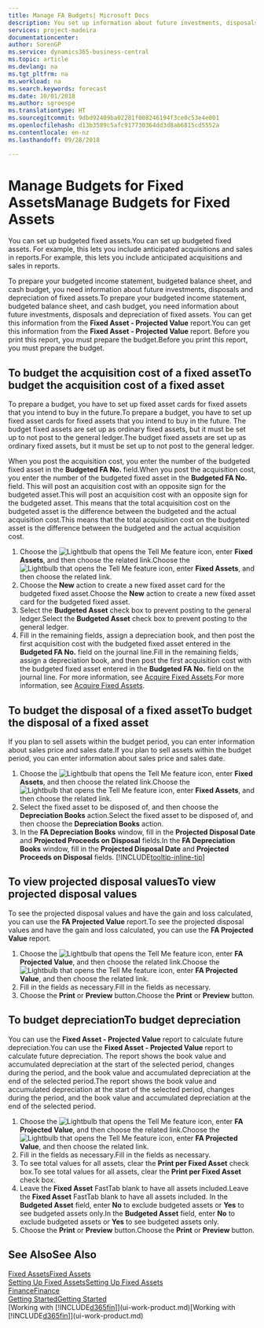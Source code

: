 ```yaml
---
title: Manage FA Budgets| Microsoft Docs
description: You set up information about future investments, disposals, and depreciation of fixed assets to help prepare budgets and forecasts.
services: project-madeira
documentationcenter: 
author: SorenGP
ms.service: dynamics365-business-central
ms.topic: article
ms.devlang: na
ms.tgt_pltfrm: na
ms.workload: na
ms.search.keywords: forecast
ms.date: 10/01/2018
ms.author: sgroespe
ms.translationtype: HT
ms.sourcegitcommit: 9dbd92409ba02281f008246194f3ce0c53e4e001
ms.openlocfilehash: d13b3589c5afc917730364dd3d8ab6815cd5552a
ms.contentlocale: en-nz
ms.lasthandoff: 09/28/2018

---
```

# <a name="manage-budgets-for-fixed-assets"></a><span data-ttu-id="320db-103">Manage Budgets for Fixed Assets</span><span class="sxs-lookup"><span data-stu-id="320db-103">Manage Budgets for Fixed Assets</span></span>
<span data-ttu-id="320db-104">You can set up budgeted fixed assets.</span><span class="sxs-lookup"><span data-stu-id="320db-104">You can set up budgeted fixed assets.</span></span> <span data-ttu-id="320db-105">For example, this lets you include anticipated acquisitions and sales in reports.</span><span class="sxs-lookup"><span data-stu-id="320db-105">For example, this lets you include anticipated acquisitions and sales in reports.</span></span>  

<span data-ttu-id="320db-106">To prepare your budgeted income statement, budgeted balance sheet, and cash budget, you need information about future investments, disposals and depreciation of fixed assets.</span><span class="sxs-lookup"><span data-stu-id="320db-106">To prepare your budgeted income statement, budgeted balance sheet, and cash budget, you need information about future investments, disposals and depreciation of fixed assets.</span></span> <span data-ttu-id="320db-107">You can get this information from the **Fixed Asset - Projected Value** report.</span><span class="sxs-lookup"><span data-stu-id="320db-107">You can get this information from the **Fixed Asset - Projected Value** report.</span></span> <span data-ttu-id="320db-108">Before you print this report, you must prepare the budget.</span><span class="sxs-lookup"><span data-stu-id="320db-108">Before you print this report, you must prepare the budget.</span></span>  

## <a name="to-budget-the-acquisition-cost-of-a-fixed-asset"></a><span data-ttu-id="320db-109">To budget the acquisition cost of a fixed asset</span><span class="sxs-lookup"><span data-stu-id="320db-109">To budget the acquisition cost of a fixed asset</span></span>
<span data-ttu-id="320db-110">To prepare a budget, you have to set up fixed asset cards for fixed assets that you intend to buy in the future.</span><span class="sxs-lookup"><span data-stu-id="320db-110">To prepare a budget, you have to set up fixed asset cards for fixed assets that you intend to buy in the future.</span></span> <span data-ttu-id="320db-111">The budget fixed assets are set up as ordinary fixed assets, but it must be set up to not post to the general ledger.</span><span class="sxs-lookup"><span data-stu-id="320db-111">The budget fixed assets are set up as ordinary fixed assets, but it must be set up to not post to the general ledger.</span></span>

<span data-ttu-id="320db-112">When you post the acquisition cost, you enter the number of the budgeted fixed asset in the **Budgeted FA No.** field.</span><span class="sxs-lookup"><span data-stu-id="320db-112">When you post the acquisition cost, you enter the number of the budgeted fixed asset in the **Budgeted FA No.** field.</span></span> <span data-ttu-id="320db-113">This will post an acquisition cost with an opposite sign for the budgeted asset.</span><span class="sxs-lookup"><span data-stu-id="320db-113">This will post an acquisition cost with an opposite sign for the budgeted asset.</span></span> <span data-ttu-id="320db-114">This means that the total acquisition cost on the budgeted asset is the difference between the budgeted and the actual acquisition cost.</span><span class="sxs-lookup"><span data-stu-id="320db-114">This means that the total acquisition cost on the budgeted asset is the difference between the budgeted and the actual acquisition cost.</span></span>

1. <span data-ttu-id="320db-115">Choose the ![Lightbulb that opens the Tell Me feature](media/ui-search/search_small.png "Tell me what you want to do") icon, enter **Fixed Assets**, and then choose the related link.</span><span class="sxs-lookup"><span data-stu-id="320db-115">Choose the ![Lightbulb that opens the Tell Me feature](media/ui-search/search_small.png "Tell me what you want to do") icon, enter **Fixed Assets**, and then choose the related link.</span></span>
2. <span data-ttu-id="320db-116">Choose the **New** action to create a new fixed asset card for the budgeted fixed asset.</span><span class="sxs-lookup"><span data-stu-id="320db-116">Choose the **New** action to create a new fixed asset card for the budgeted fixed asset.</span></span>
3. <span data-ttu-id="320db-117">Select the **Budgeted Asset** check box to prevent posting to the general ledger.</span><span class="sxs-lookup"><span data-stu-id="320db-117">Select the **Budgeted Asset** check box to prevent posting to the general ledger.</span></span>
4. <span data-ttu-id="320db-118">Fill in the remaining fields, assign a depreciation book, and then post the first acquisition cost with the budgeted fixed asset entered in the **Budgeted FA No.** field on the journal line.</span><span class="sxs-lookup"><span data-stu-id="320db-118">Fill in the remaining fields, assign a depreciation book, and then post the first acquisition cost with the budgeted fixed asset entered in the **Budgeted FA No.** field on the journal line.</span></span> <span data-ttu-id="320db-119">For more information, see [Acquire Fixed Assets](fa-how-acquire.md).</span><span class="sxs-lookup"><span data-stu-id="320db-119">For more information, see [Acquire Fixed Assets](fa-how-acquire.md).</span></span>

## <a name="to-budget-the-disposal-of-a-fixed-asset"></a><span data-ttu-id="320db-120">To budget the disposal of a fixed asset</span><span class="sxs-lookup"><span data-stu-id="320db-120">To budget the disposal of a fixed asset</span></span>
<span data-ttu-id="320db-121">If you plan to sell assets within the budget period, you can enter information about sales price and sales date.</span><span class="sxs-lookup"><span data-stu-id="320db-121">If you plan to sell assets within the budget period, you can enter information about sales price and sales date.</span></span>

1. <span data-ttu-id="320db-122">Choose the ![Lightbulb that opens the Tell Me feature](media/ui-search/search_small.png "Tell me what you want to do") icon, enter **Fixed Assets**, and then choose the related link.</span><span class="sxs-lookup"><span data-stu-id="320db-122">Choose the ![Lightbulb that opens the Tell Me feature](media/ui-search/search_small.png "Tell me what you want to do") icon, enter **Fixed Assets**, and then choose the related link.</span></span>
2. <span data-ttu-id="320db-123">Select the fixed asset to be disposed of, and then choose the **Depreciation Books** action.</span><span class="sxs-lookup"><span data-stu-id="320db-123">Select the fixed asset to be disposed of, and then choose the **Depreciation Books** action.</span></span>
3. <span data-ttu-id="320db-124">In the **FA Depreciation Books** window, fill in the **Projected Disposal Date** and **Projected Proceeds on Disposal** fields.</span><span class="sxs-lookup"><span data-stu-id="320db-124">In the **FA Depreciation Books** window, fill in the **Projected Disposal Date** and **Projected Proceeds on Disposal** fields.</span></span> [!INCLUDE[tooltip-inline-tip](includes/tooltip-inline-tip_md.md)]

## <a name="to-view-projected-disposal-values"></a><span data-ttu-id="320db-125">To view projected disposal values</span><span class="sxs-lookup"><span data-stu-id="320db-125">To view projected disposal values</span></span>
<span data-ttu-id="320db-126">To see the projected disposal values and have the gain and loss calculated, you can use the **FA Projected Value** report.</span><span class="sxs-lookup"><span data-stu-id="320db-126">To see the projected disposal values and have the gain and loss calculated, you can use the **FA Projected Value** report.</span></span>

1. <span data-ttu-id="320db-127">Choose the ![Lightbulb that opens the Tell Me feature](media/ui-search/search_small.png "Tell me what you want to do") icon, enter **FA Projected Value**, and then choose the related link.</span><span class="sxs-lookup"><span data-stu-id="320db-127">Choose the ![Lightbulb that opens the Tell Me feature](media/ui-search/search_small.png "Tell me what you want to do") icon, enter **FA Projected Value**, and then choose the related link.</span></span>
2. <span data-ttu-id="320db-128">Fill in the fields as necessary.</span><span class="sxs-lookup"><span data-stu-id="320db-128">Fill in the fields as necessary.</span></span>
3. <span data-ttu-id="320db-129">Choose the **Print** or **Preview** button.</span><span class="sxs-lookup"><span data-stu-id="320db-129">Choose the **Print** or **Preview** button.</span></span>

## <a name="to-budget-depreciation"></a><span data-ttu-id="320db-130">To budget depreciation</span><span class="sxs-lookup"><span data-stu-id="320db-130">To budget depreciation</span></span>
<span data-ttu-id="320db-131">You can use the **Fixed Asset - Projected Value** report to calculate future depreciation.</span><span class="sxs-lookup"><span data-stu-id="320db-131">You can use the **Fixed Asset - Projected Value** report to calculate future depreciation.</span></span> <span data-ttu-id="320db-132">The report shows the book value and accumulated depreciation at the start of the selected period, changes during the period, and the book value and accumulated depreciation at the end of the selected period.</span><span class="sxs-lookup"><span data-stu-id="320db-132">The report shows the book value and accumulated depreciation at the start of the selected period, changes during the period, and the book value and accumulated depreciation at the end of the selected period.</span></span>

1. <span data-ttu-id="320db-133">Choose the ![Lightbulb that opens the Tell Me feature](media/ui-search/search_small.png "Tell me what you want to do") icon, enter **FA Projected Value**, and then choose the related link.</span><span class="sxs-lookup"><span data-stu-id="320db-133">Choose the ![Lightbulb that opens the Tell Me feature](media/ui-search/search_small.png "Tell me what you want to do") icon, enter **FA Projected Value**, and then choose the related link.</span></span>
2. <span data-ttu-id="320db-134">Fill in the fields as necessary.</span><span class="sxs-lookup"><span data-stu-id="320db-134">Fill in the fields as necessary.</span></span>
3. <span data-ttu-id="320db-135">To see total values for all assets, clear the **Print per Fixed Asset** check box.</span><span class="sxs-lookup"><span data-stu-id="320db-135">To see total values for all assets, clear the **Print per Fixed Asset** check box.</span></span>
4. <span data-ttu-id="320db-136">Leave the **Fixed Asset** FastTab blank to have all assets included.</span><span class="sxs-lookup"><span data-stu-id="320db-136">Leave the **Fixed Asset** FastTab blank to have all assets included.</span></span> <span data-ttu-id="320db-137">In the **Budgeted Asset** field, enter **No** to exclude budgeted assets or **Yes** to see budgeted assets only.</span><span class="sxs-lookup"><span data-stu-id="320db-137">In the **Budgeted Asset** field, enter **No** to exclude budgeted assets or **Yes** to see budgeted assets only.</span></span>
5. <span data-ttu-id="320db-138">Choose the **Print** or **Preview** button.</span><span class="sxs-lookup"><span data-stu-id="320db-138">Choose the **Print** or **Preview** button.</span></span>

## <a name="see-also"></a><span data-ttu-id="320db-139">See Also</span><span class="sxs-lookup"><span data-stu-id="320db-139">See Also</span></span>
[<span data-ttu-id="320db-140">Fixed Assets</span><span class="sxs-lookup"><span data-stu-id="320db-140">Fixed Assets</span></span>](fa-manage.md)  
[<span data-ttu-id="320db-141">Setting Up Fixed Assets</span><span class="sxs-lookup"><span data-stu-id="320db-141">Setting Up Fixed Assets</span></span>](fa-setup.md)  
[<span data-ttu-id="320db-142">Finance</span><span class="sxs-lookup"><span data-stu-id="320db-142">Finance</span></span>](finance.md)  
[<span data-ttu-id="320db-143">Getting Started</span><span class="sxs-lookup"><span data-stu-id="320db-143">Getting Started</span></span>](product-get-started.md)  
<span data-ttu-id="320db-144">[Working with [!INCLUDE[d365fin](includes/d365fin_md.md)]](ui-work-product.md)</span><span class="sxs-lookup"><span data-stu-id="320db-144">[Working with [!INCLUDE[d365fin](includes/d365fin_md.md)]](ui-work-product.md)</span></span>

